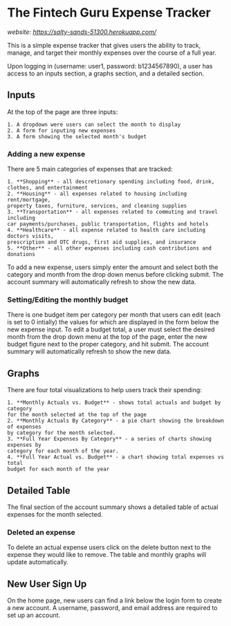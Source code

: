 # The Fintech Guru Expense Tracker

*website: https://salty-sands-51300.herokuapp.com/*

This is a simple expense tracker that gives users the ability
to track, manage, and target their monthly expenses over the course
of a full year.

Upon logging in (username: user1, password: b1234567890), a user has
access to an inputs section, a graphs section, and a detailed section.

## Inputs

At the top of the page are three inputs:

    1. A dropdown were users can select the month to display
    2. A form for inputing new expenses
    3. A form showing the selected month's budget

### Adding a new expense 

There are 5 main categories of expenses that are tracked:

    1. **Shopping** - all descretionary spending including food, drink, 
    clothes, and entertainment
    2. **Housing** - all expenses related to housing including rent/mortgage, 
    property taxes, furniture, services, and cleaning supplies
    3. **Transportation** - all expenses related to commuting and travel including
    car payments/purchases, public transportation, flights and hotels
    4. **Healthcare** - all expense related to health care including doctors visits, 
    prescription and OTC drugs, first aid supplies, and insurance
    5. **Other** - all other expenses including cash contributions and donations

To add a new expense, users simply enter the amount and select both the category and month 
from the drop down menus before clicking submit. The account summary will automatically 
refresh to show the new data.

### Setting/Editing the monthly budget

There is one budget item per category per month that users can edit (each is set to 0 intially) 
the values for which are displayed in the form below the new expense input. To edit a budget total,
a user must select the desired month from the drop down menu at the top of the page, enter the new
budget figure next to the proper category, and hit submit. The account summary will automatically
refresh to show the new data. 

## Graphs

There are four total visualizations to help users track their spending:

    1. **Monthly Actuals vs. Budget** - shows total actuals and budget by category
    for the month selected at the top of the page
    2. **Monthly Actuals By Category** - a pie chart showing the breakdown of expenses
    by category for the month selected.
    3. **Full Year Expenses By Category** - a series of charts showing expenses by 
    category for each month of the year.
    4. **Full Year Actual vs. Budget** - a chart showing total expenses vs total 
    budget for each month of the year

## Detailed Table

The final section of the account summary shows a detailed table of actual expenses
for the month selected. 

### Deleted an expense

To delete an actual expense users click on the delete button next to the expense 
they would like to remove. The table and monthly graphs will update automatically.

## New User Sign Up

On the home page, new users can find a link below the login form to create a new
account. A username, password, and email address are required to set up an account.

